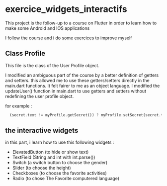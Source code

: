 # exercice_widgets_interactifs

This project is the follow-up to a course on Flutter in order to learn how to make some Android and IOS applications

I follow the course and i do some exercices to improve myself

## Class Profile

This file is the class of the User Profile object. 

I modified an ambiguous part of the course by a better definition of getters and setters. this allowed me to use these getters/setters directly in the main.dart functions. It felt fairer to me as an object language.
I modified the updateUser() function in main.dart to use getters and setters without redefining the user profile object.

for example :
```dart
  (secret.text != myProfile.getSecret()) ? myProfile.setSecret(secret.text) : myProfile.getSecret();
```

## the interactive widgets

in this part, i learn how to use this following widgets :

- ElevatedButton (to hide or show text)
- TextField (String and int with int.parse())
- Switch (a switch button to choose the gender)
- Slider (to choose the height)
- Checkboxes (to choose the favorite activities)
- Radio (to chose The Favorite computered language)

